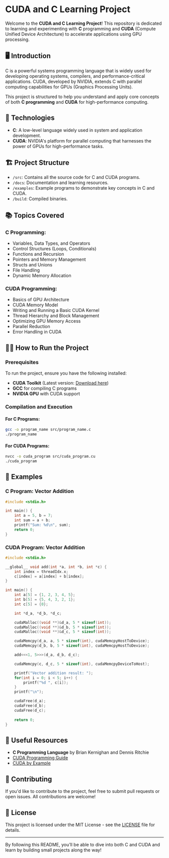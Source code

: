 # **CUDA and C Learning Project**

Welcome to the **CUDA and C Learning Project**! This repository is dedicated to learning and experimenting with **C** programming and **CUDA** (Compute Unified Device Architecture) to accelerate applications using GPU processing.

## 🖥️ **Introduction**

C is a powerful systems programming language that is widely used for developing operating systems, compilers, and performance-critical applications. CUDA, developed by NVIDIA, extends C with parallel computing capabilities for GPUs (Graphics Processing Units).

This project is structured to help you understand and apply core concepts of both **C programming** and **CUDA** for high-performance computing.

## 🚀 **Technologies**

- **C**: A low-level language widely used in system and application development.
- **CUDA**: NVIDIA's platform for parallel computing that harnesses the power of GPUs for high-performance tasks.

## 🏗️ **Project Structure**

- `/src`: Contains all the source code for C and CUDA programs.
- `/docs`: Documentation and learning resources.
- `/examples`: Example programs to demonstrate key concepts in C and CUDA.
- `/build`: Compiled binaries.

## 📚 **Topics Covered**

### C Programming:
- Variables, Data Types, and Operators
- Control Structures (Loops, Conditionals)
- Functions and Recursion
- Pointers and Memory Management
- Structs and Unions
- File Handling
- Dynamic Memory Allocation

### CUDA Programming:
- Basics of GPU Architecture
- CUDA Memory Model
- Writing and Running a Basic CUDA Kernel
- Thread Hierarchy and Block Management
- Optimizing GPU Memory Access
- Parallel Reduction
- Error Handling in CUDA

## 🧑‍💻 **How to Run the Project**

### Prerequisites
To run the project, ensure you have the following installed:

- **CUDA Toolkit** (Latest version: [Download here](https://developer.nvidia.com/cuda-toolkit))
- **GCC** for compiling C programs
- **NVIDIA GPU** with CUDA support

### Compilation and Execution

#### For C Programs:
```bash
gcc -o program_name src/program_name.c
./program_name
```

#### For CUDA Programs:
```bash
nvcc -o cuda_program src/cuda_program.cu
./cuda_program
```

## 📝 **Examples**

### C Program: Vector Addition
```c
#include <stdio.h>

int main() {
    int a = 5, b = 7;
    int sum = a + b;
    printf("Sum: %d\n", sum);
    return 0;
}
```

### CUDA Program: Vector Addition
```cpp
#include <stdio.h>

__global__ void add(int *a, int *b, int *c) {
    int index = threadIdx.x;
    c[index] = a[index] + b[index];
}

int main() {
    int a[5] = {1, 2, 3, 4, 5};
    int b[5] = {5, 4, 3, 2, 1};
    int c[5] = {0};

    int *d_a, *d_b, *d_c;

    cudaMalloc((void **)&d_a, 5 * sizeof(int));
    cudaMalloc((void **)&d_b, 5 * sizeof(int));
    cudaMalloc((void **)&d_c, 5 * sizeof(int));

    cudaMemcpy(d_a, a, 5 * sizeof(int), cudaMemcpyHostToDevice);
    cudaMemcpy(d_b, b, 5 * sizeof(int), cudaMemcpyHostToDevice);

    add<<<1, 5>>>(d_a, d_b, d_c);

    cudaMemcpy(c, d_c, 5 * sizeof(int), cudaMemcpyDeviceToHost);

    printf("Vector addition result: ");
    for(int i = 0; i < 5; i++) {
        printf("%d ", c[i]);
    }
    printf("\n");

    cudaFree(d_a);
    cudaFree(d_b);
    cudaFree(d_c);
    
    return 0;
}
```

## 🔗 **Useful Resources**

- **C Programming Language** by Brian Kernighan and Dennis Ritchie
- [CUDA Programming Guide](https://docs.nvidia.com/cuda/cuda-c-programming-guide/index.html)
- [CUDA by Example](https://developer.nvidia.com/cuda-example)

## 🤝 **Contributing**

If you'd like to contribute to the project, feel free to submit pull requests or open issues. All contributions are welcome!

## 📜 **License**

This project is licensed under the MIT License - see the [LICENSE](LICENSE) file for details.

---

By following this README, you’ll be able to dive into both C and CUDA and learn by building small projects along the way!
